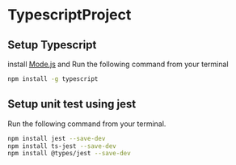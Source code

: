 # TypescriptProject
 
## Setup Typescript
install [Mode.js](https://nodejs.org/en/) and Run the following command from your terminal
```bash
npm install -g typescript
```
## Setup unit test using jest
Run the following command from your terminal.
```bash
npm install jest --save-dev
npm install ts-jest --save-dev
npm install @types/jest --save-dev
```
